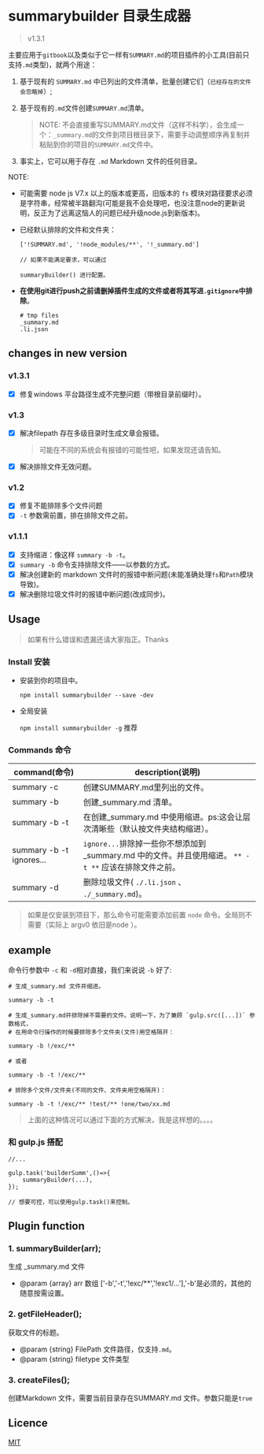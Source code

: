 # summarybuilder 目录生成器

> v1.3.1

主要应用于`gitbook`以及类似于它一样有`SUMMARY.md`的项目插件的小工具(目前只支持`.md`类型)，就两个用途：

1. 基于现有的 `SUMMARY.md` 中已列出的文件清单，批量创建它们（`已经存在的文件会忽略掉`）;

2. 基于现有的`.md`文件创建`SUMMARY.md`清单。
    > NOTE: 不会直接重写SUMMARY.md文件（这样不科学），会生成一个：`_summary.md`的文件到项目根目录下，需要手动调整顺序再复制并粘贴到你的项目的`SUMMARY.md`文件中。

3. 事实上，它可以用于存在 `.md` Markdown 文件的任何目录。

NOTE: 

*  可能需要 node js V7.x 以上的版本或更高，旧版本的 `fs` 模块对路径要求必须是字符串，经常被半路翻沟(可能是我不会处理吧，也没注意node的更新说明，反正为了远离这恼人的问题已经升级node.js到新版本)。

* 已经默认排除的文件和文件夹：
    ```
    ['!SUMMARY.md', '!node_modules/**', '!_summary.md']

    // 如果不能满足要求，可以通过

    summaryBuilder() 进行配置。
    ```

* **在使用git进行push之前请删掉插件生成的文件或者将其写进`.gitignore`中排除**。 
    ```
    # tmp files
    _summary.md
    .li.json
    ```

## changes in new version

### v1.3.1

* [x] 修复windows 平台路径生成不完整问题（带根目录前缀时）。

###  v1.3 

* [x] 解决filepath 存在多级目录时生成文章会报错。
  >可能在不同的系统会有报错的可能性吧，如果发现还请告知。
* [x] 解决排除文件无效问题。

###  v1.2

* [x] 修复不能排除多个文件问题
* [x] `-t` 参数需前置，排在排除文件之前。

###  v1.1.1
* [x] 支持缩进：像这样 `summary -b -t`。
* [x] `summary -b` 命令支持排除文件——以参数的方式。
* [x] 解决创建新的 markdown 文件时的报错中断问题(未能准确处理`fs`和`Path`模块导致)。
* [x] 解决删除垃圾文件时的报错中断问题(改成同步)。

## Usage

> 如果有什么错误和遗漏还请大家指正。Thanks

### Install 安装

* 安装到你的项目中。

    `npm install summarybuilder --save -dev`
* 全局安装

    `npm install summarybuilder -g`     推荐

### Commands 命令

command(命令)| description(说明)
-----------|-----------------
summary -c | 创建SUMMARY.md里列出的文件。
summary -b | 创建_summary.md 清单。
summary -b -t | 在创建_summary.md 中使用缩进。ps:这会让层次清晰些（默认按文件夹结构缩进）。
summary -b -t ignores... | `ignore...`排除掉一些你不想添加到_summary.md 中的文件。并且使用缩进。 `** -t **` 应该在排除文件之前。
summary -d | 删除垃圾文件( `./.li.json` 、` ./_summary.md`)。

> 如果是仅安装到项目下，那么命令可能需要添加前置 `node` 命令。全局则不需要（实际上 argv0 依旧是node ）。

## example

命令行参数中 `-c` 和 `-d`相对直接，我们来说说 `-b` 好了:

```
# 生成_summary.md 文件并缩进。

summary -b -t

# 生成_summary.md并排除掉不需要的文件。说明一下，为了兼顾 `gulp.src([...])` 参数格式，
# 在用命令行操作的时候要排除多个文件夹(文件)用空格隔开：

summary -b !/exc/**

# 或者 

summary -b -t !/exc/**

# 排除多个文件/文件夹(不同的文件、文件夹用空格隔开)：

summary -b -t !/exc/** !test/** !one/two/xx.md

```

>上面的这种情况可以通过下面的方式解决，我是这样想的。。。。

### 和 gulp.js 搭配

```
//...

gulp.task('builderSumm',()=>{
    summaryBuilder(...),
});

// 想要可控，可以使用gulp.task()来控制。

```

## Plugin function

### 1. summaryBuilder(arr);

生成 _summary.md 文件

 * @param {array} arr 数组 ['-b','-t','!exc/**','!exc1/...'],'-b'是必须的，其他的随意按需设置。

### 2. getFileHeader();

获取文件的标题。
 * @param {string} FilePath 文件路径，仅支持`.md`。
 * @param {string} filetype 文件类型

### 3. createFiles();
创建Markdown 文件，需要当前目录存在SUMMARY.md 文件。参数只能是`true`

## Licence

[MIT](./LICENSE)